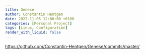 ```yaml
---
title: Genese
author: Constantin Hentgen
date: 2022-11-05 12:00:00 +0100
categories: [Personal Project]
tags: [Linux, Configuration]
render_with_liquid: false
---
```


https://github.com/Constantin-Hentgen/Genese/commits/master/
